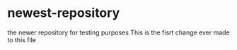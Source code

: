# newest-repository
the newer repository for testing purposes
This is the fisrt change ever made to this file
